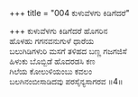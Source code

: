 +++
title = "004 ಕುಳುವೆಳಗು ಕಿಡಿಗೆದರೆ"

+++
ಕುಳುವೆಳಗು ಕಿಡಿಗೆದರೆ ಹೊಗರಿನ  
ಹೊಳಹು ಗಗನವನುಗುಳೆ ಧಾರೆಯ  
ಬಲುಗಿಡಿಗಳುರಿ ಮಸಗೆ ತಳಿಹದ ಬಣ್ಣ ಗಜಗಜಿಸೆ  
ಹಿಳುಕು ಬೊಬ್ಬಿಡೆ ಹೊದರಡಸಿ ಕಣ  
ಗಿಲೆಯ ಕೋಲುಳಿಯಂಬು ಕವಲಂ  
ಬಲಗಿನಂಬೀಸಾಡಿದವು ಪರಸೈನ್ಯಸಾಗರವ    ॥4॥